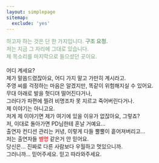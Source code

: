 ```yaml
---
layout: simplepage
sitemap:
  exclude: 'yes'
---
```


<script>
  var inittime = Date.now();
  function time(){
    var time = new Date();
    var diff = time-inittime;
    document.getElementById("first").innerHTML="&nbsp;";
    document.getElementById("second").innerHTML="&nbsp;";
    document.getElementById("third").innerHTML="&nbsp;";
    var rand1 = Math.round((Math.random())*4);
    var rand2 = rand1+1+Math.round((Math.random())*3);
    var rand3 = rand2+1+Math.round((Math.random())*3);
    if(diff>=rand1*1000){
    document.getElementById("first").innerHTML="<br>제가 이렇게 멀쩡하게 살아있는데."
    }
    if(diff>=rand2*1000){
    document.getElementById("second").innerHTML="<br>자기 컨디션도 관리를 못 해서, ê°ì´부터 시작해, 온 몸이 ì©ì´ë¤ì´ê°ê³ , 악취를 풍ê¸°ê³ , ë°±ê³¨만 남고, ..."
    }
    if(diff>=rand3*1000){
    document.getElementById("third").innerHTML="<br>다들 어디에 있어요..."
    }
    setInterval("time()",1000);
  }
</script>



<body onload="time()">
<p>
<span style="color: #79a37d">
하고자 하는 것은 단 한 가지입니다. <b>구조 요청.</b> <br>
저는 지금 그 자리에 그대로 있습니다. <br>
제 목소리를 마지막으로 들으셨던 곳이요. <br></span>
<br>
어디 계세요? <br>
제가 말씀드렸잖아요, 어디 가지 말고 가만히 계시라고. <br>
주영 씨를 걱정하는 마음은 알겠지만, 똑같이 위험해지실 수 있어요. <br>
무대 아래로 발을 헛디뎌 떨어진다거나, <br>
그러다가 파편에 찔려 비명조차 못 지르고 죽어버린다거나. <br>
제 이야기는 아니고요. <br>
저게 제 이야기면 제가 여기에 있을 이유가 없잖아요, 그렇죠? <span id="first" class="glitch">&nbsp;</span><br>
저, 이대로 돌아가면 PD님한테 혼날 거예요...<br>
출연자 컨디션 관리는 커녕, 이렇게 다들 뿔뿔이 흩어져버리고... <span id="second" class="glitch">&nbsp;</span><br>
저는 출연자들 <span style="color:red">별명</span> 같은거 안 믿어요. <br>
당신은... 진짜로 다른 사람보다 우월하고 멋있으니까. <br>
그러니까... 믿어주세요. 믿고 따라와주세요. <span id="third" class="glitch"></span><br>
<br>
</p>
</body>